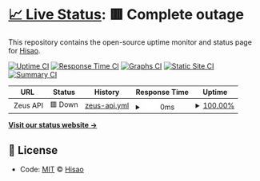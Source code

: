 # [📈 Live Status](https://uptime.hisao.org): <!--live status--> **🟥 Complete outage**

This repository contains the open-source uptime monitor and status page for [Hisao](jaimehisao.github.io).

[![Uptime CI](https://github.com/koj-co/upptime/workflows/Uptime%20CI/badge.svg)](https://github.com/koj-co/upptime/actions?query=workflow%3A%22Uptime+CI%22)
[![Response Time CI](https://github.com/koj-co/upptime/workflows/Response%20Time%20CI/badge.svg)](https://github.com/koj-co/upptime/actions?query=workflow%3A%22Response+Time+CI%22)
[![Graphs CI](https://github.com/koj-co/upptime/workflows/Graphs%20CI/badge.svg)](https://github.com/koj-co/upptime/actions?query=workflow%3A%22Graphs+CI%22)
[![Static Site CI](https://github.com/koj-co/upptime/workflows/Static%20Site%20CI/badge.svg)](https://github.com/koj-co/upptime/actions?query=workflow%3A%22Static+Site+CI%22)
[![Summary CI](https://github.com/koj-co/upptime/workflows/Summary%20CI/badge.svg)](https://github.com/koj-co/upptime/actions?query=workflow%3A%22Summary+CI%22)

<!--start: status pages-->
<!-- This summary is generated by Upptime (https://github.com/upptime/upptime) -->
<!-- Do not edit this manually, your changes will be overwritten -->
<!-- prettier-ignore -->
| URL | Status | History | Response Time | Uptime |
| --- | ------ | ------- | ------------- | ------ |
| <img alt="" src="https://favicons.githubusercontent.com/null" height="13"> Zeus API | 🟥 Down | [zeus-api.yml](https://github.com/jaimehisao/status/commits/HEAD/history/zeus-api.yml) | <details><summary><img alt="Response time graph" src="./graphs/zeus-api/response-time-week.png" height="20"> 0ms</summary><br><a href="https://status.hisao.org/history/zeus-api"><img alt="Response time 1331" src="https://img.shields.io/endpoint?url=https%3A%2F%2Fraw.githubusercontent.com%2Fjaimehisao%2Fstatus%2FHEAD%2Fapi%2Fzeus-api%2Fresponse-time.json"></a><br><a href="https://status.hisao.org/history/zeus-api"><img alt="24-hour response time 0" src="https://img.shields.io/endpoint?url=https%3A%2F%2Fraw.githubusercontent.com%2Fjaimehisao%2Fstatus%2FHEAD%2Fapi%2Fzeus-api%2Fresponse-time-day.json"></a><br><a href="https://status.hisao.org/history/zeus-api"><img alt="7-day response time 0" src="https://img.shields.io/endpoint?url=https%3A%2F%2Fraw.githubusercontent.com%2Fjaimehisao%2Fstatus%2FHEAD%2Fapi%2Fzeus-api%2Fresponse-time-week.json"></a><br><a href="https://status.hisao.org/history/zeus-api"><img alt="30-day response time 0" src="https://img.shields.io/endpoint?url=https%3A%2F%2Fraw.githubusercontent.com%2Fjaimehisao%2Fstatus%2FHEAD%2Fapi%2Fzeus-api%2Fresponse-time-month.json"></a><br><a href="https://status.hisao.org/history/zeus-api"><img alt="1-year response time 1498" src="https://img.shields.io/endpoint?url=https%3A%2F%2Fraw.githubusercontent.com%2Fjaimehisao%2Fstatus%2FHEAD%2Fapi%2Fzeus-api%2Fresponse-time-year.json"></a></details> | <details><summary><a href="https://status.hisao.org/history/zeus-api">100.00%</a></summary><a href="https://status.hisao.org/history/zeus-api"><img alt="All-time uptime 100.00%" src="https://img.shields.io/endpoint?url=https%3A%2F%2Fraw.githubusercontent.com%2Fjaimehisao%2Fstatus%2FHEAD%2Fapi%2Fzeus-api%2Fuptime.json"></a><br><a href="https://status.hisao.org/history/zeus-api"><img alt="24-hour uptime 100.00%" src="https://img.shields.io/endpoint?url=https%3A%2F%2Fraw.githubusercontent.com%2Fjaimehisao%2Fstatus%2FHEAD%2Fapi%2Fzeus-api%2Fuptime-day.json"></a><br><a href="https://status.hisao.org/history/zeus-api"><img alt="7-day uptime 100.00%" src="https://img.shields.io/endpoint?url=https%3A%2F%2Fraw.githubusercontent.com%2Fjaimehisao%2Fstatus%2FHEAD%2Fapi%2Fzeus-api%2Fuptime-week.json"></a><br><a href="https://status.hisao.org/history/zeus-api"><img alt="30-day uptime 100.00%" src="https://img.shields.io/endpoint?url=https%3A%2F%2Fraw.githubusercontent.com%2Fjaimehisao%2Fstatus%2FHEAD%2Fapi%2Fzeus-api%2Fuptime-month.json"></a><br><a href="https://status.hisao.org/history/zeus-api"><img alt="1-year uptime 100.00%" src="https://img.shields.io/endpoint?url=https%3A%2F%2Fraw.githubusercontent.com%2Fjaimehisao%2Fstatus%2FHEAD%2Fapi%2Fzeus-api%2Fuptime-year.json"></a></details>

<!--end: status pages-->

[**Visit our status website →**](https://status.hisao.org)

## 📄 License

- Code: [MIT](./LICENSE) © [Hisao](jaimehisao.github.io)
